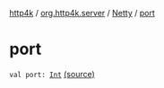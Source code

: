 [http4k](../../index.md) / [org.http4k.server](../index.md) / [Netty](index.md) / [port](./port.md)

# port

`val port: `[`Int`](https://kotlinlang.org/api/latest/jvm/stdlib/kotlin/-int/index.html) [(source)](https://github.com/http4k/http4k/blob/master/http4k-server-netty/src/main/kotlin/org/http4k/server/Netty.kt#L67)